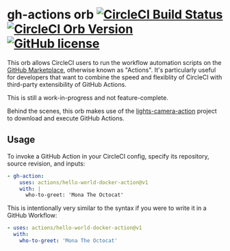 # gh-actions orb [![CircleCI Build Status](https://circleci.com/gh/aengelberg/gh-actions-orb.svg?style=shield "CircleCI Build Status")](https://circleci.com/gh/aengelberg/gh-actions-orb) [![CircleCI Orb Version](https://img.shields.io/badge/endpoint.svg?url=https://badges.circleci.io/orb/aengelberg/gh-actions)](https://circleci.com/orbs/registry/orb/aengelberg/gh-actions-orb) [![GitHub license](https://img.shields.io/badge/license-Apache-blue.svg)](https://raw.githubusercontent.com/aengelberg/gh-actions-orb/master/LICENSE)

This orb allows CircleCI users to run the workflow automation scripts on the [GitHub Marketplace](https://github.com/marketplace?type=actions), otherwise known as "Actions". It's particularly useful for developers that want to combine the speed and flexiblity of CircleCI with third-party extensibility of GitHub Actions.

This is still a work-in-progress and not feature-complete.

Behind the scenes, this orb makes use of the [lights-camera-action](https://github.com/aengelberg/lights-camera-action) project to download and execute GitHub Actions.

## Usage

To invoke a GitHub Action in your CircleCI config, specify its repository, source revision, and inputs:

```yaml
- gh-action:
    uses: actions/hello-world-docker-action@v1
    with: |
      who-to-greet: 'Mona The Octocat'
```

This is intentionally very similar to the syntax if you were to write it in a GitHub Workflow:

```yaml
- uses: actions/hello-world-docker-action@v1
  with:
    who-to-greet: 'Mona The Octocat'
```
